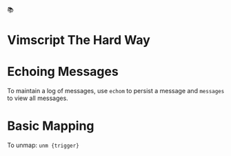 :books:

# Vimscript The Hard Way

# Echoing Messages
To maintain a log of messages, use `echom` to persist a message and `messages` to view all messages.

# Basic Mapping
To unmap: `unm {trigger}`
